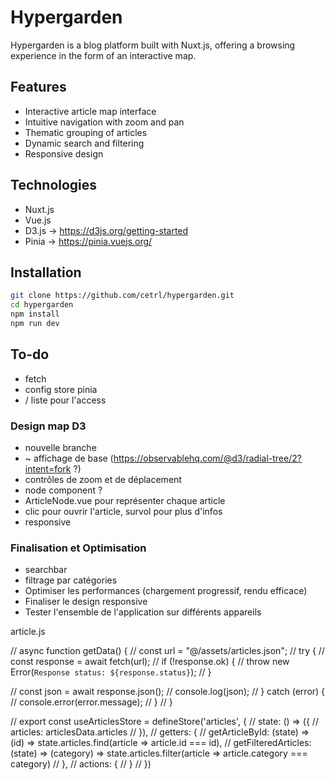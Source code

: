 # Hypergarden

Hypergarden is a blog platform built with Nuxt.js, offering a browsing experience in the form of an interactive map.

## Features

- Interactive article map interface
- Intuitive navigation with zoom and pan
- Thematic grouping of articles
- Dynamic search and filtering
- Responsive design

## Technologies

- Nuxt.js
- Vue.js
- D3.js -> https://d3js.org/getting-started
- Pinia -> https://pinia.vuejs.org/

## Installation

```bash
git clone https://github.com/cetrl/hypergarden.git
cd hypergarden
npm install
npm run dev
```
## To-do
- fetch
- config store pinia
- / liste pour l'access

### Design map D3
- nouvelle branche
- ~ affichage de base (https://observablehq.com/@d3/radial-tree/2?intent=fork ?)
- contrôles de zoom et de déplacement
- node component ?
- ArticleNode.vue pour représenter chaque article
- clic pour ouvrir l'article, survol pour plus d'infos
- responsive

### Finalisation et Optimisation
- searchbar
- filtrage par catégories
- Optimiser les performances (chargement progressif, rendu efficace)
- Finaliser le design responsive
- Tester l'ensemble de l'application sur différents appareils

article.js

// async function getData() {
//   const url = "@/assets/articles.json";
//   try {
//     const response = await fetch(url);
//     if (!response.ok) {
//       throw new Error(`Response status: ${response.status}`);
//     }

//     const json = await response.json();
//     console.log(json);
//   } catch (error) {
//     console.error(error.message);
//   }
// }

// export const useArticlesStore = defineStore('articles', {
//   state: () => ({
//     articles: articlesData.articles
//   }),
//   getters: {
//     getArticleById: (state) => (id) => state.articles.find(article => article.id === id),
//     getFilteredArticles: (state) => (category) => state.articles.filter(article => article.category === category)
//   },
//   actions: {
//   }
// })